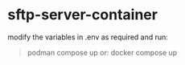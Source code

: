 # sftp-server-container
modify the variables in .env as required and run:
> podman compose up
or:
> docker compose up